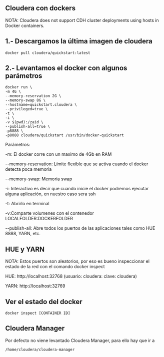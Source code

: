 ## Cloudera con dockers

NOTA: Cloudera does not support CDH cluster deployments using hosts in Docker containers.

## 1.- Descargamos la última imagen de cloudera

````ssh
docker pull cloudera/quickstart:latest
````

## 2.- Levantamos el docker con algunos parámetros

`````ssh
docker run \
-m 4G \
--memory-reservation 2G \
--memory-swap 8G \
--hostname=quickstart.cloudera \
--privileged=true \
-t \
-i \
-v $(pwd):/zaid \
--publish-all=true \
-p8888 \
-p8088 cloudera/quickstart /usr/bin/docker-quickstart
``````

Parámetros:

-m: El docker corre con un maximo de 4Gb en RAM

--memory-reservation: Límite flexible que se activa cuando el docker detecta poca memoria

--memory-swap: Memoria swap

-i: Interactivo es decir que cuando inicie el docker podremos ejecutar alguna aplicación, en nuestro caso sera ssh

-t: Abrirlo en terminal

-v:Comparte volumenes con el contenedor LOCALFOLDER:DOCKERFOLDER

--publish-all: Abre todos los puertos de las aplicaciones tales como HUE 8888, YARN, etc.


## HUE y YARN

NOTA: Estos puertos son aleatorios, por eso es bueno inspeccionar el estado de la red con el comando docker inspect

HUE: http://localhost:32768  (usuario: cloudera: clave: cloudera)

YARN: http://localhost:32769

## Ver el estado del docker

```ssh
docker inspect [CONTAINER ID]
````

## Cloudera Manager

Por defecto no viene levantado Cloudera Manager, para ello hay que ir a 

````ssh
/home/cloudera/cloudera-manager
`````




